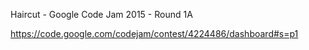 Haircut - Google Code Jam 2015 - Round 1A

https://code.google.com/codejam/contest/4224486/dashboard#s=p1
